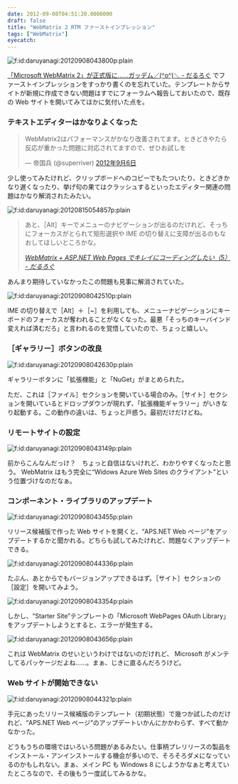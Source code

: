 ```yaml
---
date: 2012-09-08T04:51:20.0000000
draft: false
title: "WebMatrix 2 RTM ファーストインプレッション"
tags: ["WebMatrix"]
eyecatch: 
---
```

<p><span itemscope itemtype="http://schema.org/Photograph"><img src="20120908043800.png" alt="f:id:daruyanagi:20120908043800p:plain" title="f:id:daruyanagi:20120908043800p:plain" class="hatena-fotolife" itemprop="image"></span></p><p><a href="https://blog.daruyanagi.jp/entry/2012/09/07/221315">&#x300C;Microsoft WebMatrix 2&#x300D;&#x304C;&#x6B63;&#x5F0F;&#x7248;&#x306B;&hellip;&hellip;&#x30AC;&#x30C3;&#x30C7;&#x30E0;&#xFF0F;(^o^)&#xFF3C; - &#x3060;&#x308B;&#x308D;&#x3050;</a> でファーストインプレッションをすっかり書くのを忘れていた。テンプレートからサイトが新規に作成できない問題はすでにフォーラムへ報告しておいたので、既存の Web サイトを開いてみてほかに気付いた点を。</p>

<div class="section">
<h3>テキストエディターはかなりよくなった</h3>
<p><blockquote class="twitter-tweet" data-lang="ja"><p lang="ja" dir="ltr">WebMatrix2はパフォーマンスがかなり改善されてます。ときどきやたら反応が重かった問題に対応されてますので、ぜひお試しを</p>&mdash; 帝国兵 (@superriver) <a href="https://twitter.com/superriver/status/243832941581570048?ref_src=twsrc%5Etfw">2012年9月6日</a></blockquote><script async src="https://platform.twitter.com/widgets.js" charset="utf-8"></script></p><p>少し使ってみたけれど、クリップボードへのコピーでもたついたり、ときどきかなり遅くなったり、挙げ句の果てはクラッシュするといったエディター関連の問題はかなり解消されたみたい。</p><p><span itemscope itemtype="http://schema.org/Photograph"><img src="20120815054857.png" alt="f:id:daruyanagi:20120815054857p:plain" title="f:id:daruyanagi:20120815054857p:plain" class="hatena-fotolife" itemprop="image"></span><br />
</p>

<blockquote cite="https://blog.daruyanagi.jp/entry/2012/08/15/061025">
<p>あと、［Alt］キーでメニューのナビゲーションが出るのだけれど、そっちにフォーカスがとられて矩形選択や IME の切り替えに支障が出るのもなおしてほしいところかな。</p>

<cite><a href="https://blog.daruyanagi.jp/entry/2012/08/15/061025">WebMatrix + ASP.NET Web Pages &#x3067;&#x30AD;&#x30EC;&#x30A4;&#x306B;&#x30B3;&#x30FC;&#x30C7;&#x30A3;&#x30F3;&#x30B0;&#x3057;&#x305F;&#x3044;&#xFF08;5&#xFF09; - &#x3060;&#x308B;&#x308D;&#x3050;</a></cite>
</blockquote>
<p>あんまり期待していなかったこの問題も見事に解消されていた。</p><p><span itemscope itemtype="http://schema.org/Photograph"><img src="20120908042510.png" alt="f:id:daruyanagi:20120908042510p:plain" title="f:id:daruyanagi:20120908042510p:plain" class="hatena-fotolife" itemprop="image"></span></p><p>IME の切り替えで［Alt］＋［~］を利用しても、メニューナビゲーションにキーボードのフォーカスが奪われることがなくなった。最悪「そっちのキーバインド変えれば済むだろ」と言われるのを覚悟していたので、ちょっと嬉しい。</p>

</div>
<div class="section">
<h3>［ギャラリー］ボタンの改良</h3>
<p><span itemscope itemtype="http://schema.org/Photograph"><img src="20120908042630.png" alt="f:id:daruyanagi:20120908042630p:plain" title="f:id:daruyanagi:20120908042630p:plain" class="hatena-fotolife" itemprop="image"></span></p><p>ギャラリーボタンに「拡張機能」と「NuGet」がまとめられた。</p><p>ただ、これは［ファイル］セクションを開いている場合のみ。［サイト］セクションを開いているとドロップダウンが現れず、「拡張機能ギャラリー」がいきなり起動する。この動作の違いは、ちょっと戸惑う。最初だけだけどね。</p>

</div>
<div class="section">
<h3>リモートサイトの設定</h3>
<p><span itemscope itemtype="http://schema.org/Photograph"><img src="20120908043149.png" alt="f:id:daruyanagi:20120908043149p:plain" title="f:id:daruyanagi:20120908043149p:plain" class="hatena-fotolife" itemprop="image"></span></p><p>前からこんなんだっけ？　ちょっと自信はないけれど、わかりやすくなったと思う。 WebMatrix はもう完全に“Widows Azure Web Sites のクライアント”という位置づけなのだなぁ。</p>

</div>
<div class="section">
<h3>コンポーネント・ライブラリのアップデート</h3>
<p><span itemscope itemtype="http://schema.org/Photograph"><img src="20120908043455.png" alt="f:id:daruyanagi:20120908043455p:plain" title="f:id:daruyanagi:20120908043455p:plain" class="hatena-fotolife" itemprop="image"></span></p><p>リリース候補版で作った Web サイトを開くと、“APS.NET Web ページ”をアップデートするかと聞かれる。どちらも試してみたけれど、問題なくアップデートできる。</p><p><span itemscope itemtype="http://schema.org/Photograph"><img src="20120908044336.png" alt="f:id:daruyanagi:20120908044336p:plain" title="f:id:daruyanagi:20120908044336p:plain" class="hatena-fotolife" itemprop="image"></span></p><p>たぶん、あとからでもバージョンアップできるはず。［サイト］セクションの［設定］を開いてみよう。</p><p><span itemscope itemtype="http://schema.org/Photograph"><img src="20120908043354.png" alt="f:id:daruyanagi:20120908043354p:plain" title="f:id:daruyanagi:20120908043354p:plain" class="hatena-fotolife" itemprop="image"></span></p><p>しかし、“Starter Site”テンプレートの「Microsoft WebPages OAuth Library」をアップデートしようとすると、エラーが発生する。</p><p><span itemscope itemtype="http://schema.org/Photograph"><img src="20120908043656.png" alt="f:id:daruyanagi:20120908043656p:plain" title="f:id:daruyanagi:20120908043656p:plain" class="hatena-fotolife" itemprop="image"></span></p><p>これは WebMatrix のせいというわけではないのだけれど、 Microsoft がメンテしてるパッケージだよね……。まぁ、じきに直るんだろうけど。</p>

</div>
<div class="section">
<h3>Web サイトが開始できない</h3>
<p><span itemscope itemtype="http://schema.org/Photograph"><img src="20120908044321.png" alt="f:id:daruyanagi:20120908044321p:plain" title="f:id:daruyanagi:20120908044321p:plain" class="hatena-fotolife" itemprop="image"></span></p><p>手元にあったリリース候補版のテンプレート（初期状態）で幾つか試したのだけれど、“APS.NET Web ページ”のアップデートいかんにかかわらず、すべて動かなかった。</p><p>どうもうちの環境ではいろいろ問題があるみたい。仕事柄プレリリースの製品をインストール・アンインストールする機会が多いので、そろそろダメになっているのかもしれない。まぁ、メイン PC も Windows 8 にしようかなぁと考えていたところなので、その後もう一度試してみるかな。</p>

</div>